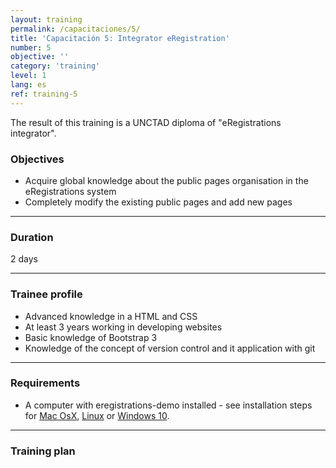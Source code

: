 ```yaml
---
layout: training
permalink: /capacitaciones/5/
title: 'Capacitación 5: Integrator eRegistration'
number: 5
objective: ''
category: 'training'
level: 1
lang: es
ref: training-5
---
```


The result of this training is a UNCTAD diploma of "eRegistrations integrator".   

### Objectives

- Acquire global knowledge about the public pages organisation in the eRegistrations system
- Completely modify the existing public pages and add new pages

----------

### Duration

2 days

----------

### Trainee profile

- Advanced knowledge in a HTML and CSS
- At least 3 years working in developing websites
- Basic knowledge of Bootstrap 3
- Knowledge of the concept of version control and it application with git


----------

### Requirements

- A computer with eregistrations-demo installed - see installation steps for [Mac OsX](/installation/mac-os-x"), [Linux](/installation/ubuntu) or [Windows 10](/installation/windows10).

----------

### Training plan
